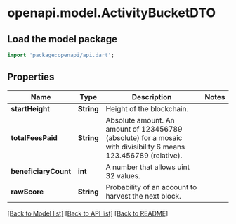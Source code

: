 # openapi.model.ActivityBucketDTO

## Load the model package
```dart
import 'package:openapi/api.dart';
```

## Properties
Name | Type | Description | Notes
------------ | ------------- | ------------- | -------------
**startHeight** | **String** | Height of the blockchain. | 
**totalFeesPaid** | **String** | Absolute amount. An amount of 123456789 (absolute) for a mosaic with divisibility 6 means 123.456789 (relative). | 
**beneficiaryCount** | **int** | A number that allows uint 32 values. | 
**rawScore** | **String** | Probability of an account to harvest the next block. | 

[[Back to Model list]](../README.md#documentation-for-models) [[Back to API list]](../README.md#documentation-for-api-endpoints) [[Back to README]](../README.md)


